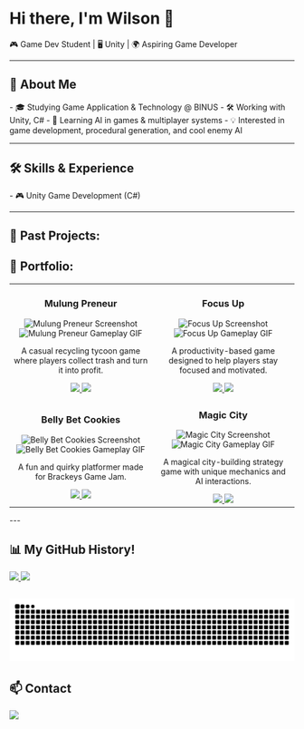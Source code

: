 # Hi there, I'm Wilson 👋  
🎮 Game Dev Student | 🖥️ Unity | 🌍 Aspiring Game Developer  

---

<h2> 🚀 About Me </h2>
- 🎓 Studying Game Application & Technology @ BINUS
- 🛠️ Working with Unity, C#
- 🌱 Learning AI in games & multiplayer systems  
- 💡 Interested in game development, procedural generation, and cool enemy AI  

---

<h2> 🛠️ Skills & Experience </h2>
- 🎮 Unity Game Development (C#)  

---

<h2> 📂 Past Projects: </h2>

<h2>📂 Portfolio:</h2>

<table>
  <tr>
    <td width="50%" align="center">
      <h3>Mulung Preneur</h3>
      <img src="https://github.com/wi1wil/MulungPreneur/raw/main/screenshot.png" width="100%" alt="Mulung Preneur Screenshot"/>
      <br/>
      <!-- Add GIF Preview Here -->
      <img src="https://github.com/wi1wil/MulungPreneur/raw/main/demo.gif" width="80%" alt="Mulung Preneur Gameplay GIF"/>
      <p>
        A casual recycling tycoon game where players collect trash and turn it into profit.  
      </p>
      <a href="https://github.com/wi1wil/MulungPreneur">
        <img src="https://img.shields.io/badge/READ%20MORE-orange?style=for-the-badge" />
      </a>
      <a href="https://itch.io">
        <img src="https://img.shields.io/badge/Play%20on%20Itch.io-FA5C5C?style=for-the-badge&logo=itch.io&logoColor=white" />
      </a>
    </td>
    <td width="50%" align="center">
      <h3>Focus Up</h3>
      <img src="https://github.com/wi1wil/FocusUp/raw/main/screenshot.png" width="100%" alt="Focus Up Screenshot"/>
      <br/>
      <!-- Add GIF Preview Here -->
      <img src="https://github.com/wi1wil/FocusUp/raw/main/demo.gif" width="80%" alt="Focus Up Gameplay GIF"/>
      <p>
        A productivity-based game designed to help players stay focused and motivated.  
      </p>
      <a href="https://github.com/wi1wil/LST">
        <img src="https://img.shields.io/badge/READ%20MORE-orange?style=for-the-badge" />
      </a>
      <a href="https://itch.io">
        <img src="https://img.shields.io/badge/Play%20on%20Itch.io-FA5C5C?style=for-the-badge&logo=itch.io&logoColor=white" />
      </a>
    </td>
  </tr>

  <tr>
    <td width="50%" align="center">
      <h3>Belly Bet Cookies</h3>
      <img src="https://github.com/wi1wil/brackeys-gamejam/raw/main/screenshot.png" width="100%" alt="Belly Bet Cookies Screenshot"/>
      <br/>
      <!-- Add GIF Preview Here -->
      <img src="https://github.com/wi1wil/brackeys-gamejam/raw/main/demo.gif" width="80%" alt="Belly Bet Cookies Gameplay GIF"/>
      <p>
        A fun and quirky platformer made for Brackeys Game Jam.  
      </p>
      <a href="https://github.com/wi1wil/brackeys-gamejam">
        <img src="https://img.shields.io/badge/READ%20MORE-orange?style=for-the-badge" />
      </a>
      <a href="https://itch.io">
        <img src="https://img.shields.io/badge/Play%20on%20Itch.io-FA5C5C?style=for-the-badge&logo=itch.io&logoColor=white" />
      </a>
    </td>
    <td width="50%" align="center">
      <h3>Magic City</h3>
      <img src="https://github.com/wi1wil/MagicCity/raw/main/screenshot.png" width="100%" alt="Magic City Screenshot"/>
      <br/>
      <!-- Add GIF Preview Here -->
      <img src="https://github.com/wi1wil/MagicCity/raw/main/demo.gif" width="80%" alt="Magic City Gameplay GIF"/>
      <p>
        A magical city-building strategy game with unique mechanics and AI interactions.  
      </p>
      <a href="https://github.com/wi1wil/MagicCity">
        <img src="https://img.shields.io/badge/READ%20MORE-orange?style=for-the-badge" />
      </a>
      <a href="https://itch.io">
        <img src="https://img.shields.io/badge/Play%20on%20Itch.io-FA5C5C?style=for-the-badge&logo=itch.io&logoColor=white" />
      </a>
    </td>
  </tr>
</table>
---

<h2> 📊 My GitHub History! </h2>

<a href="https://github.com/anuraghazra/github-readme-stats">
  <img height="180em" src="https://github-readme-stats.vercel.app/api?username=wi1wil&show_icons=true&theme=tokyonight&hide_border=true&count_private=true" />
</a>
<a href="https://github.com/anuraghazra/github-readme-stats">
  <img height="180em" src="https://github-readme-stats.vercel.app/api/top-langs/?username=wi1wil&layout=compact&theme=tokyonight&hide_border=true" />
</a>

![GitHub Snake](https://raw.githubusercontent.com/wi1wil/wi1wil/output/github-contribution-grid-snake.svg)
---

<h2> 📫 Contact </h2>
<a href="https://linkedin.com/in/your-link" target="_blank">
  <img src="https://img.shields.io/badge/LinkedIn-0077B5?logo=linkedin&logoColor=white" />
</a>
